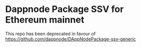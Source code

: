 # Dappnode Package SSV for Ethereum mainnet

This repo has been deprecated in favour of https://github.com/dappnode/DAppNodePackage-ssv-generic
